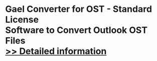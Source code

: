 # Gael Converter for OST - Standard License<br />Software to Convert Outlook OST Files<br />[>> Detailed information](https://secure.shareit.com/shareit/product.html?productid=300962542&affiliateid=200057808)